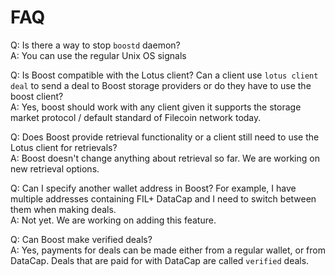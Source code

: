 # FAQ

Q: Is there a way to stop `boostd` daemon?\
A: You can use the regular Unix OS signals

Q: Is Boost compatible with the Lotus client? Can a client use `lotus client deal` to send a deal to Boost storage providers or do they have to use the boost client?\
A: Yes, boost should work with any client given it supports the storage market protocol / default standard of Filecoin network today.

Q: Does Boost provide retrieval functionality or a client still need to use the Lotus client for retrievals?\
A: Boost doesn't change anything about retrieval so far. We are working on new retrieval options.

Q: Can I specify another wallet address in Boost? For example, I have multiple addresses containing FIL+ DataCap and I need to switch between them when making deals.\
A: Not yet. We are working on adding this feature.

Q: Can Boost make verified deals?\
A: Yes, payments for deals can be made either from a regular wallet, or from DataCap. Deals that are paid for with DataCap are called `verified` deals.
